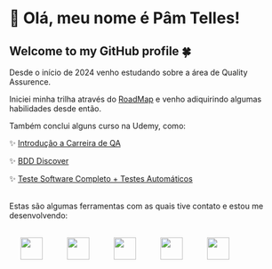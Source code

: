 # 👋 Olá, meu nome é Pâm Telles!
## Welcome to my GitHub profile 🍀

Desde o início de 2024 venho estudando sobre a área de Quality Assurence.

Iniciei minha trilha através do <a href="http://www.roadmap.sh/qa">RoadMap</a> e venho adiquirindo algumas habilidades desde então.

Também conclui alguns curso na Udemy, como:

✨ <a href="https://www.udemy.com/course/introducao-a-carreira-de-qa/learn/lecture/40972302?start=0#overview">Introdução a Carreira de QA</a>

✨ <a href="https://www.udemy.com/course/bdd-discover/learn/lecture/43063720?start=0#reviews">BDD Discover</a>

✨ <a href="https://www.udemy.com/course/teste-software-completo-testes-automaticos/learn/lecture/10885384#overview">Teste Software Completo + Testes Automáticos</a>
<br></br>

Estas são algumas ferramentas com as quais tive contato e estou me desenvolvendo:
<br></br>

<img loading="lazy" src="https://cdn.jsdelivr.net/gh/devicons/devicon/icons/linux/linux-original.svg" width="40" height="40" hspace="20"/> <img loading="lazy" src="https://cdn.jsdelivr.net/gh/devicons/devicon/icons/vscode/vscode-original.svg" width="40" height="40" hspace="20"/> <img loading="lazy" src="https://cdn.jsdelivr.net/gh/devicons/devicon/icons/ruby/ruby-original.svg" width="40" height="40" hspace="20"/> <img loading="lazy" src="https://cdn.jsdelivr.net/gh/devicons/devicon/icons/html5/html5-original.svg" width="40" height="40" hspace="20"/> <img loading="lazy" src="https://cdn.jsdelivr.net/gh/devicons/devicon/icons/css3/css3-original.svg" width="40" height="40" hspace="20"/>
<!--
**pamtelles/pamtelles** is a ✨ _special_ ✨ repository because its `README.md` (this file) appears on your GitHub profile.

Here are some ideas to get you started:

- 🔭 I’m currently working on ...
- 🌱 I’m currently learning ...
- 👯 I’m looking to collaborate on ...
- 🤔 I’m looking for help with ...
- 💬 Ask me about ...
- 📫 How to reach me: ...
- 😄 Pronouns: ...
- ⚡ Fun fact: ...
-->
